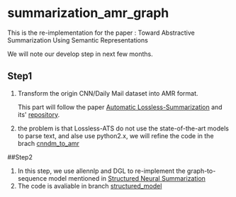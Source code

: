 # summarization_amr_graph

This is the re-implementation for the paper : Toward Abstractive Summarization Using Semantic Representations


We will note our develop step in next few months.

## Step1
1. Transform the origin CNN/Daily Mail dataset into AMR format.

    This part will follow the   paper [Automatic Lossless-Summarization](https://www.sciencedirect.com/science/article/pii/S1877050918314522) and its' [repository](https://github.com/ritwikmishra/Lossless-ATS).
2. the problem is that Lossless-ATS do not use the state-of-the-art models to parse text, and alse use python2.x, we will refine the code in the brach [cnndm_to_amr](https://github.com/cqunlp/summarization_amr_graph/tree/cnndm_to_amr)

##Step2
1. In this step, we use allennlp and DGL to re-implement the graph-to-sequence model mentioned in [Structured Neural Summarization](https://github.com/CoderPat/structured-neural-summarization)
2. The code is avaliable in branch [structured_model](https://github.com/cqunlp/summarization_amr_graph/tree/structured_model)
